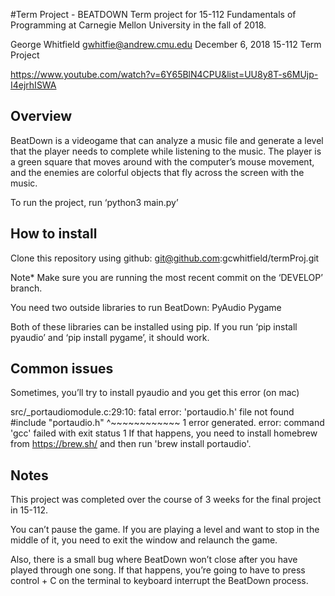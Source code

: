 #Term Project - BEATDOWN
Term project for 15-112 Fundamentals of Programming at Carnegie Mellon University in the fall of 2018.

George Whitfield
gwhitfie@andrew.cmu.edu
December 6, 2018
15-112 Term Project

https://www.youtube.com/watch?v=6Y65BlN4CPU&list=UU8y8T-s6MUjp-I4ejrhISWA

## Overview
BeatDown is a videogame that can analyze a music file and generate a level that the player needs to complete while listening to the music. The player is a green square that moves around with the computer’s mouse movement, and the enemies are colorful objects that fly across the screen with the music.

To run the project, run ‘python3 main.py’ 

## How to install

Clone this repository using github: git@github.com:gcwhitfield/termProj.git

Note* Make sure you are running the most recent commit on the ‘DEVELOP’ branch.

You need two outside libraries to run BeatDown:
PyAudio
Pygame

Both of these libraries can be installed using pip. If you run ‘pip install pyaudio’ and ‘pip install pygame’, it should work.

## Common issues

Sometimes, you’ll try to install pyaudio and you get this error (on mac)

  src/_portaudiomodule.c:29:10: fatal error: 'portaudio.h' file not found
    #include "portaudio.h"
             ^~~~~~~~~~~~~
    1 error generated.
    error: command 'gcc' failed with exit status 1
If that happens, you need to install homebrew from https://brew.sh/  and then run 'brew install portaudio'.

## Notes

This project was completed over the course of 3 weeks for the final project in 15-112.

You can’t pause the game. If you are playing a level and want to stop in the middle of it, you need to exit the window and relaunch the game.

Also, there is a small bug where BeatDown won’t close after you have played through one song. If that happens, you’re going to have to press control + C on the terminal to keyboard interrupt the BeatDown process.
